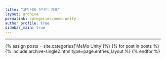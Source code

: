 ```yaml
---
title: "고박사의 유니티 기초"
layout: archive
permalink: categories/memo-unity
author_profile: true
sidebar_main: true
---
```


***
<!-- 공백포함 -> site.categories.['a b c'] -->


{% assign posts = site.categories['MeMo Unity']%}
{% for post in posts %} {% include archive-single2.html type=page.entries_layout %} {% endfor %}



